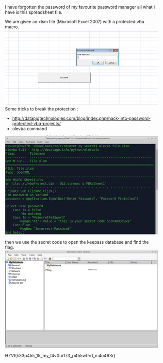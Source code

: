 I have forgotten the password of my favourite password manager all what i have is this spreadsheet file.

We are given an xlsm file (Microsoft Excel 2007) with a protected vba macro.
![](https://github.com/rayenmessaoudi/Write-ups-CTF/blob/master/HackZone%20VI/Recover%20My%20Secret/images/clik.png?raw=true)
Some tricks to break the protection : 

- http://datapigtechnologies.com/blog/index.php/hack-into-password-protected-vba-projects/
- olevba command

![](https://github.com/rayenmessaoudi/Write-ups-CTF/blob/master/HackZone%20VI/Recover%20My%20Secret/images/olevba.png?raw=true)

then we use the secret code to open the keepass database and find the flag.
![](https://github.com/rayenmessaoudi/Write-ups-CTF/blob/master/HackZone%20VI/Recover%20My%20Secret/images/keepass.png?raw=true)

HZVI{k33p455_15_my_f4v0ur173_p455w0rd_m4n463r}
